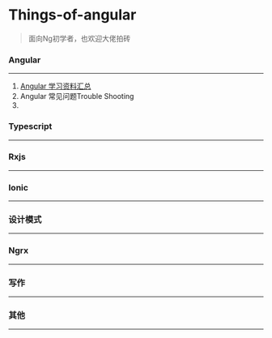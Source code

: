 
# Things-of-angular

> 面向Ng初学者，也欢迎大佬拍砖

### Angular
---
1. [Angular 学习资料汇总][1]
2. Angular 常见问题Trouble Shooting
3. 

### Typescript
---

### Rxjs
---

### Ionic
---

### 设计模式
---

### Ngrx
---

### 写作
---

### 其他
---

[1]: https://github.com/cnscorpions/things-of-angular/blob/master/Angular/Angular%E5%B8%B8%E8%A7%81%E9%97%AE%E9%A2%98%E8%A7%A3%E7%AD%94.md
